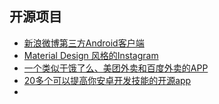 ## 开源项目
+ [新浪微博第三方Android客户端](https://github.com/wangdan/AisenWeiBo)
+ [Material Design 风格的Instagram ](https://github.com/frogermcs/InstaMaterial)
+ [一个类似于饿了么、美团外卖和百度外卖的APP](https://github.com/cheikh-wang/LazyWaimai-Android)
+ [20多个可以提高你安卓开发技能的开源app](http://www.jcodecraeer.com/a/anzhuokaifa/androidkaifa/2017/0214/7114.html)
+ 


